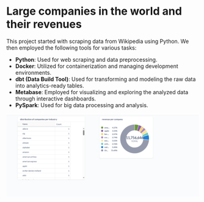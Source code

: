 # Large companies in the world and their revenues

This project started with scraping data from Wikipedia using Python. We then employed the following tools for various tasks: 

- **Python**: Used for web scraping and data preprocessing.
- **Docker**: Utilized for containerization and managing development environments.
- **dbt (Data Build Tool)**: Used for transforming and modeling the raw data into analytics-ready tables.
- **Metabase**: Employed for visualizing and exploring the analyzed data through interactive dashboards.
- **PySpark**: Used for big data processing and analysis.

![Project Screenshot](https://raw.githubusercontent.com/vicKibira/world_largest_companies/main/Screenshot%20(18).png)
